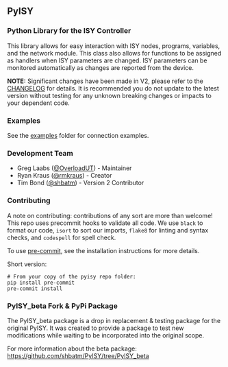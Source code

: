 ## PyISY

### Python Library for the ISY Controller

This library allows for easy interaction with ISY nodes, programs, variables, and the network module. This class also allows for functions to be
assigned as handlers when ISY parameters are changed. ISY parameters can be
monitored automatically as changes are reported from the device.

**NOTE:** Significant changes have been made in V2, please refer to the [CHANGELOG](CHANGELOG.md) for details. It is recommended you do not update  to the latest version without testing for any unknown breaking changes or impacts to your dependent code.

### Examples

See the [examples](examples/) folder for connection examples.

### Development Team

* Greg Laabs ([@OverloadUT]) - Maintainer
* Ryan Kraus ([@rmkraus]) - Creator
* Tim Bond ([@shbatm]) - Version 2 Contributor

### Contributing

A note on contributing: contributions of any sort are more than welcome! This repo uses precommit hooks to validate all code. We use `black` to format our code, `isort` to sort our imports, `flake8` for linting and syntax checks, and `codespell` for spell check.

To use [pre-commit](https://pre-commit.com/#installation), see the installation instructions for more details.

Short version:

```shell
# From your copy of the pyisy repo folder:
pip install pre-commit
pre-commit install
```

[@OverloadUT]: https://github.com/overloadut
[@rmkraus]: https://github.com/rmkraus
[@shbatm]: https://github.com/shbatm

### PyISY_beta Fork & PyPi Package

The PyISY_beta package is a drop in replacement & testing package for the original PyISY.  It was created to provide a package to test new modifications while waiting to be incorporated into the original scope.

For more information about the beta package: https://github.com/shbatm/PyISY/tree/PyISY_beta